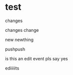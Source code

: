 # test


changes

changes
change

new
newthing

pushpush


is this an edit event pls say yes

ediiiiits
